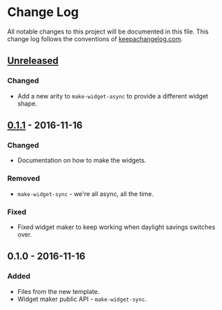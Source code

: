# Change Log
All notable changes to this project will be documented in this file. This change log follows the conventions of [keepachangelog.com](http://keepachangelog.com/).

## [Unreleased]
### Changed
- Add a new arity to `make-widget-async` to provide a different widget shape.

## [0.1.1] - 2016-11-16
### Changed
- Documentation on how to make the widgets.

### Removed
- `make-widget-sync` - we're all async, all the time.

### Fixed
- Fixed widget maker to keep working when daylight savings switches over.

## 0.1.0 - 2016-11-16
### Added
- Files from the new template.
- Widget maker public API - `make-widget-sync`.

[Unreleased]: https://github.com/your-name/wiki/compare/0.1.1...HEAD
[0.1.1]: https://github.com/your-name/wiki/compare/0.1.0...0.1.1
